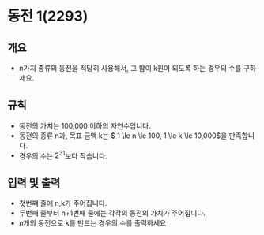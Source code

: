 동전 1(2293)
===
## 개요
+ n가지 종류의 동전을 적당히 사용해서, 그 합이 k원이 되도록 하는 경우의 수를 구하세요.
## 규칙
+ 동전의 가치는 100,000 이하의 자연수입니다.
+ 동전의 종류 n과, 목표 금액 k는 $ 1 \le n \le 100, 1 \le k \le 10,000$을 만족합니다.
+ 경우의 수는 $2^31$보다 작습니다.
## 입력 및 출력
+ 첫번쨰 줄에 n,k가 주어집니다.
+ 두번째 줄부터 n+1번째 줄에는 각각의 동전의 가치가 주어집니다.
+ n개의 동전으로 k를 만드는 경우의 수를 출력하세요
